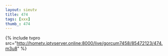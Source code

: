 ```yaml
--- 
layout: sieutv
title: 474
tags: [xxx]
thumb_: 474
---
```

{% include tvpro src="http://hometv.iptvserver.online:8000/live/gorcum7458/85472123/474.m3u8" %} 
